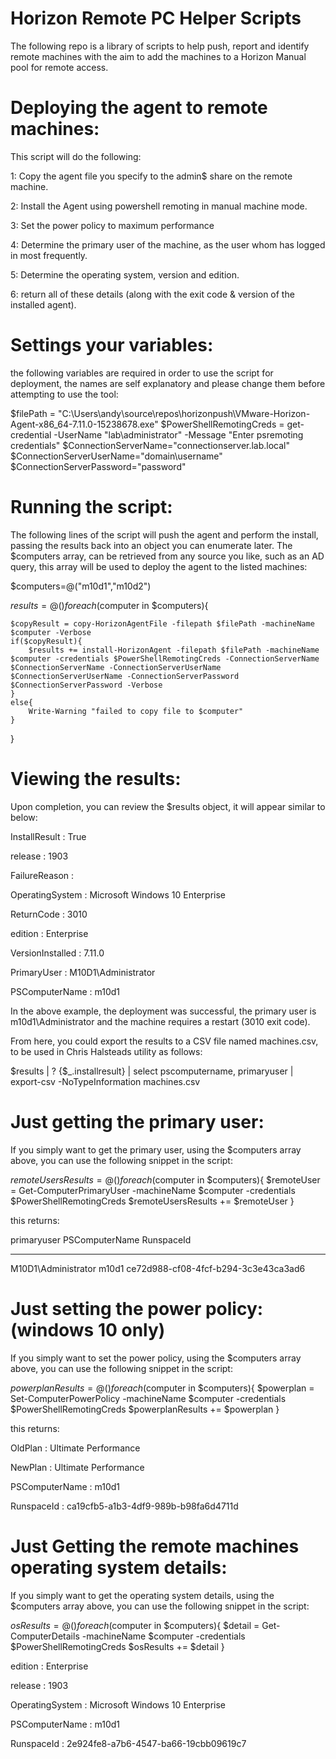 ﻿# Horizon Remote PC Helper Scripts
 
 The following repo is a library of scripts to help push, report and identify remote machines with the aim to add the machines to a Horizon Manual pool for remote access.

# Deploying the agent to remote machines:

This script will do the following:

1: Copy the agent file you specify to the admin$ share on the remote machine.

2: Install the Agent using powershell remoting in manual machine mode.

3: Set the power policy to maximum performance

4: Determine the primary user of the machine, as the user whom has logged in most frequently.

5: Determine the operating system, version and edition.

6: return all of these details (along with the exit code & version of the installed agent).

# Settings your variables:
 
the following variables are required in order to use the script for deployment, the names are self explanatory and please change them before attempting to use the tool:

$filePath = "C:\Users\andy\source\repos\horizonpush\VMware-Horizon-Agent-x86_64-7.11.0-15238678.exe"
$PowerShellRemotingCreds = get-credential -UserName "lab\administrator" -Message "Enter psremoting credentials"
$ConnectionServerName="connectionserver.lab.local"
$ConnectionServerUserName="domain\username"
$ConnectionServerPassword="password"

# Running the script:

The following lines of the script will push the agent and perform the install, passing the results back into an object you can enumerate later. The $computers array, can be retrieved from any source you like, such as an AD query, this array will be used to deploy the agent to the listed machines:

$computers=@("m10d1","m10d2")

$results =@()
foreach($computer in $computers){
    
    $copyResult = copy-HorizonAgentFile -filepath $filePath -machineName $computer -Verbose
    if($copyResult){
        $results += install-HorizonAgent -filepath $filePath -machineName $computer -credentials $PowerShellRemotingCreds -ConnectionServerName $ConnectionServerName -ConnectionServerUserName $ConnectionServerUserName -ConnectionServerPassword $ConnectionServerPassword -Verbose
    }
    else{
        Write-Warning "failed to copy file to $computer"
    }
}

# Viewing the results:

Upon completion, you can review the $results object, it will appear similar to below:

InstallResult    : True

release          : 1903

FailureReason    :

OperatingSystem  : Microsoft Windows 10 Enterprise

ReturnCode       : 3010

edition          : Enterprise

VersionInstalled : 7.11.0

PrimaryUser      : M10D1\Administrator

PSComputerName   : m10d1


In the above example, the deployment was successful, the primary user is m10d1\Administrator and the machine requires a restart (3010 exit code).

From here, you could export the results to a CSV file named machines.csv, to be used in Chris Halsteads utility as follows:

$results | ? {$_.installresult} | select pscomputername, primaryuser | export-csv -NoTypeInformation machines.csv

# Just getting the primary user:

If you simply want to get the primary user, using the $computers array above, you can use the following snippet in the script:


$remoteUsersResults=@()
foreach($computer in $computers){
    $remoteUser = Get-ComputerPrimaryUser -machineName $computer -credentials $PowerShellRemotingCreds
    $remoteUsersResults += $remoteUser
}

this returns: 

primaryuser         PSComputerName RunspaceId

-----------         -------------- ----------

M10D1\Administrator m10d1          ce72d988-cf08-4fcf-b294-3c3e43ca3ad6


# Just setting the power policy: (windows 10 only)

If you simply want to set the power policy, using the $computers array above, you can use the following snippet in the script:

$powerplanResults =@()
foreach($computer in $computers){
    $powerplan = Set-ComputerPowerPolicy -machineName $computer -credentials $PowerShellRemotingCreds
    $powerplanResults += $powerplan
}

this returns:

OldPlan        : Ultimate Performance

NewPlan        : Ultimate Performance

PSComputerName : m10d1

RunspaceId     : ca19cfb5-a1b3-4df9-989b-b98fa6d4711d

# Just Getting the remote machines operating system details:

If you simply want to get the operating system details, using the $computers array above, you can use the following snippet in the script:

$osResults =@()
foreach($computer in $computers){
    $detail = Get-ComputerDetails -machineName $computer -credentials $PowerShellRemotingCreds
    $osResults += $detail
}


edition         : Enterprise

release         : 1903

OperatingSystem : Microsoft Windows 10 Enterprise

PSComputerName  : m10d1

RunspaceId      : 2e924fe8-a7b6-4547-ba66-19cbb09619c7
